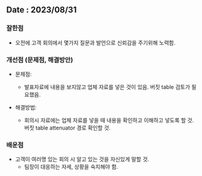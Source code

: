 ## Date : 2023/08/31
### 잘한점
*  오전에 고객 회의에서 몇가지 질문과 발언으로 신뢰감을 주기위해 노력함.

### 개선점 (문제점, 해결방안)
* 문제점:
   * 발표자료에 내용을 보지않고 업체 자료를 넣은 것이 있음. 버짓 table 검토가 필요했음.

* 해결방법:
   * 회의시 자료에는 업체 자료를 넣을 때 내용을 확인하고 이해하고 넣도록 할 것. 버짓 table attenuator 경로 확인할 것.

### 배운점
* 고객이 여러명 있는 회의 시 알고 있는 것을 자신있게 말할 것.
	* 팀장이 대응하는 자세, 상황을 숙지해야 함.